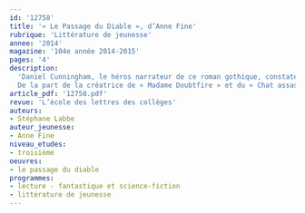 ```yaml
---
id: '12758'
title: '« Le Passage du Diable », d’Anne Fine'
rubrique: 'Littérature de jeunesse'
annee: '2014'
magazine: '104e année 2014-2015'
pages: '4'
description: 
  'Daniel Cunningham, le héros narrateur de ce roman gothique, constate : « J’ai toujours eu une drôle de vie. » Les trois cents pages qui suivent vont être consacrées à l’exposition de ce destin exceptionnel.
  De la part de la créatrice de « Madame Doubtfire » et du « Chat assassin », « Le Passage du Diable » est un roman surprenant, mais Anne Fine est aussi l’auteur de romans pour adultes qui explorent avec malice et impertinence les aspects sombres du psychisme humain et les travers de la société anglaise. « Le Passage du Diable » tient de l’un et de l’autre.'
article_pdf: '12758.pdf'
revue: 'L’école des lettres des collèges'
auteurs:
- Stéphane Labbe
auteur_jeunesse:
- Anne Fine
niveau_etudes:
- troisième
oeuvres:
- le passage du diable
programmes:
- lecture - fantastique et science-fiction
- littérature de jeunesse
---
```

